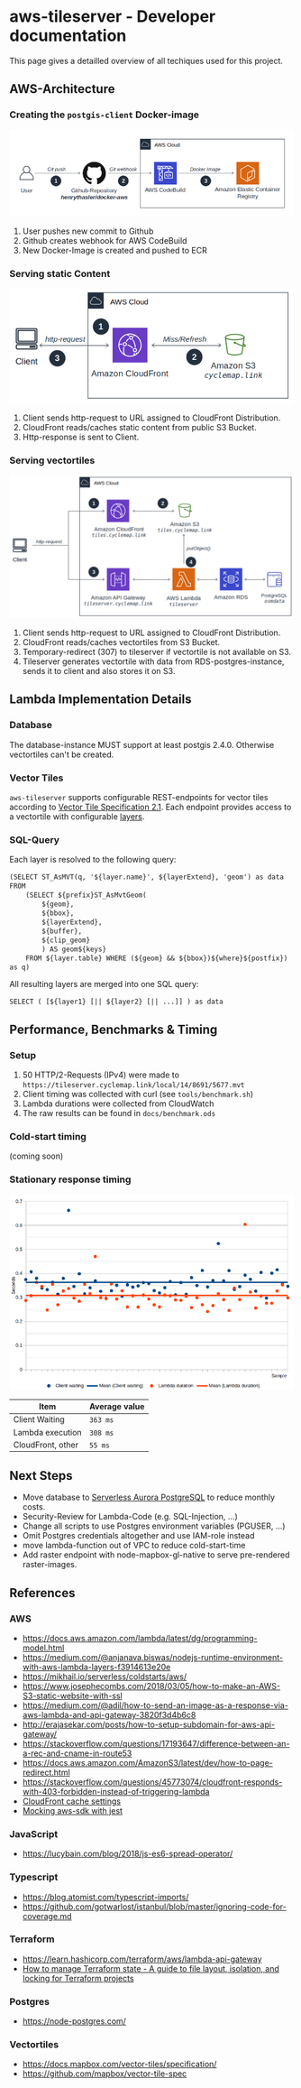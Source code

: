 # aws-tileserver - Developer documentation
This page gives a detailled overview of all techiques used for this project.

## AWS-Architecture

### Creating the `postgis-client` Docker-image

![](docs/img/CodeBuild-Docker.png)

1. User pushes new commit to Github
2. Github creates webhook for AWS CodeBuild
3. New Docker-Image is created and pushed to ECR

### Serving static Content

![](docs/img/CloudFront-static.png)

1. Client sends http-request to URL assigned to CloudFront Distribution.
2. CloudFront reads/caches static content from public S3 Bucket.
3. Http-response is sent to Client.

### Serving vectortiles 

![](docs/img/CloudFront-tiles.png)

1. Client sends http-request to URL assigned to CloudFront Distribution.
2. CloudFront reads/caches vectortiles from S3 Bucket.
3. Temporary-redirect (307) to tileserver if vectortile is not available on S3.
4. Tileserver generates vectortile with data from RDS-postgres-instance, sends it to client and also stores it on S3.

## Lambda Implementation Details

### Database

The database-instance MUST support at least postgis 2.4.0. Otherwise vectortiles can't be created.

### Vector Tiles

`aws-tileserver` supports configurable REST-endpoints for vector tiles according to [Vector Tile Specification 2.1](https://github.com/mapbox/vector-tile-spec/tree/master/2.1). Each endpoint provides access to a vectortile with configurable [layers](https://github.com/mapbox/vector-tile-spec/tree/master/2.1#41-layers).


### SQL-Query

Each layer is resolved to the following query:

```
(SELECT ST_AsMVT(q, '${layer.name}', ${layerExtend}, 'geom') as data FROM
    (SELECT ${prefix}ST_AsMvtGeom(
        ${geom},
        ${bbox},
        ${layerExtend},
        ${buffer},
        ${clip_geom}
        ) AS geom${keys}
    FROM ${layer.table} WHERE (${geom} && ${bbox})${where}${postfix}) as q)
```

All resulting layers are merged into one SQL query:

```
SELECT ( [${layer1} [|| ${layer2} [|| ...]] ) as data
```

## Performance, Benchmarks & Timing

### Setup

1. 50 HTTP/2-Requests (IPv4) were made to `https://tileserver.cyclemap.link/local/14/8691/5677.mvt`
2. Client timing was collected with curl (see `tools/benchmark.sh`)
3. Lambda durations were collected from CloudWatch
4. The raw results can be found in `docs/benchmark.ods`

### Cold-start timing

(coming soon)

### Stationary response timing

![Benchmark](docs/img/benchmark.png)

Item | Average value
---|---
Client Waiting | `363 ms`
Lambda execution | `308 ms`
CloudFront, other | `55 ms`

## Next Steps

- Move database to [Serverless Aurora PostgreSQL](https://docs.aws.amazon.com/AmazonRDS/latest/AuroraUserGuide/aurora-serverless.how-it-works.html) to reduce monthly costs.
- Security-Review for Lambda-Code (e.g. SQL-Injection, ...)
- Change all scripts to use Postgres environment variables (PGUSER, ...)
- Omit Postgres credentials altogether and use IAM-role instead
- move lambda-function out of VPC to reduce cold-start-time
- Add raster endpoint with node-mapbox-gl-native to serve pre-rendered raster-images.

## References

### AWS

- https://docs.aws.amazon.com/lambda/latest/dg/programming-model.html
- https://medium.com/@anjanava.biswas/nodejs-runtime-environment-with-aws-lambda-layers-f3914613e20e
- https://mikhail.io/serverless/coldstarts/aws/
- https://www.josephecombs.com/2018/03/05/how-to-make-an-AWS-S3-static-website-with-ssl
- https://medium.com/@adil/how-to-send-an-image-as-a-response-via-aws-lambda-and-api-gateway-3820f3d4b6c8
- http://erajasekar.com/posts/how-to-setup-subdomain-for-aws-api-gateway/
- https://stackoverflow.com/questions/17193647/difference-between-an-a-rec-and-cname-in-route53
- https://docs.aws.amazon.com/AmazonS3/latest/dev/how-to-page-redirect.html
- https://stackoverflow.com/questions/45773074/cloudfront-responds-with-403-forbidden-instead-of-triggering-lambda
- [CloudFront cache settings](https://aws.amazon.com/premiumsupport/knowledge-center/cloudfront-custom-object-caching)
- [Mocking aws-sdk with jest](https://github.com/aws/aws-sdk-js/issues/1963)

### JavaScript

- https://lucybain.com/blog/2018/js-es6-spread-operator/

### Typescript

- https://blog.atomist.com/typescript-imports/
- https://github.com/gotwarlost/istanbul/blob/master/ignoring-code-for-coverage.md

### Terraform

- https://learn.hashicorp.com/terraform/aws/lambda-api-gateway
- [How to manage Terraform state - A guide to file layout, isolation, and locking for Terraform projects](https://blog.gruntwork.io/how-to-manage-terraform-state-28f5697e68fa)

### Postgres

- https://node-postgres.com/

### Vectortiles

- https://docs.mapbox.com/vector-tiles/specification/
- https://github.com/mapbox/vector-tile-spec
